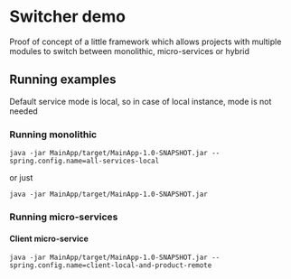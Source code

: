 # Switcher demo

Proof of concept of a little framework which allows projects with multiple modules to switch between monolithic, micro-services or hybrid


## Running examples

Default service mode is local, so in case of local instance, mode is not needed

### Running monolithic 

  ``
  java -jar MainApp/target/MainApp-1.0-SNAPSHOT.jar --spring.config.name=all-services-local
  ``
  
 or just 
 
  ``
  java -jar MainApp/target/MainApp-1.0-SNAPSHOT.jar
  ``
  
 ### Running micro-services
 
 #### Client micro-service 
 
  ``
  java -jar MainApp/target/MainApp-1.0-SNAPSHOT.jar --spring.config.name=client-local-and-product-remote
  ``
  